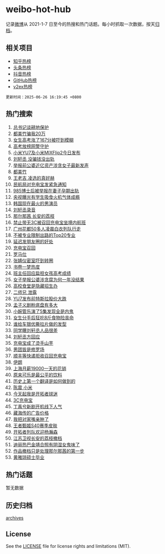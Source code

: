 # weibo-hot-hub

记录[微博](https://www.weibo.com)从 2021-1-7 日至今的热搜和热门话题。每小时抓取一次数据，按天[归档](archives)。

## 相关项目

- [知乎热榜](https://github.com/lonnyzhang423/zhihu-hot-hub)
- [头条热榜](https://github.com/lonnyzhang423/toutiao-hot-hub)
- [抖音热榜](https://github.com/lonnyzhang423/douyin-hot-hub)
- [GitHub热榜](https://github.com/lonnyzhang423/github-hot-hub)
- [v2ex热榜](https://github.com/lonnyzhang423/v2ex-hot-hub)


`更新时间：2025-06-26 16:19:45 +0800`

## 热门搜索

1. [总书记谈耕地保护](https://m.weibo.cn/search?containerid=100103type%3D1%26t%3D10%26q%3D%23%E6%80%BB%E4%B9%A6%E8%AE%B0%E8%B0%88%E8%80%95%E5%9C%B0%E4%BF%9D%E6%8A%A4%23&stream_entry_id=51&isnewpage=1&extparam=seat%3D1%26c_type%3D51%26dgr%3D0%26cate%3D10103%26stream_entry_id%3D51%26pos%3D0%26filter_type%3Drealtimehot%26q%3D%2523%25E6%2580%25BB%25E4%25B9%25A6%25E8%25AE%25B0%25E8%25B0%2588%25E8%2580%2595%25E5%259C%25B0%25E4%25BF%259D%25E6%258A%25A4%2523%26display_time%3D1750925984%26pre_seqid%3D17509259842200161915622)
1. [都美竹骗我20万](https://m.weibo.cn/search?containerid=100103type%3D1%26t%3D10%26q%3D%E9%83%BD%E7%BE%8E%E7%AB%B9%E9%AA%97%E6%88%9120%E4%B8%87&stream_entry_id=31&isnewpage=1&extparam=seat%3D1%26realpos%3D1%26dgr%3D0%26flag%3D4%26filter_type%3Drealtimehot%26c_type%3D31%26lcate%3D5001%26cate%3D5001%26band_rank%3D1%26pos%3D0%26stream_entry_id%3D31%26q%3D%25E9%2583%25BD%25E7%25BE%258E%25E7%25AB%25B9%25E9%25AA%2597%25E6%2588%259120%25E4%25B8%2587%26display_time%3D1750925984%26pre_seqid%3D17509259842200161915622)
1. [女生高考涨了167分被吓到模糊](https://m.weibo.cn/search?containerid=100103type%3D1%26t%3D10%26q%3D%23%E5%A5%B3%E7%94%9F%E9%AB%98%E8%80%83%E6%B6%A8%E4%BA%86167%E5%88%86%E8%A2%AB%E5%90%93%E5%88%B0%E6%A8%A1%E7%B3%8A%23&stream_entry_id=31&isnewpage=1&extparam=seat%3D1%26realpos%3D2%26dgr%3D0%26flag%3D2%26filter_type%3Drealtimehot%26c_type%3D31%26lcate%3D5001%26cate%3D5001%26band_rank%3D2%26pos%3D1%26stream_entry_id%3D31%26q%3D%2523%25E5%25A5%25B3%25E7%2594%259F%25E9%25AB%2598%25E8%2580%2583%25E6%25B6%25A8%25E4%25BA%2586167%25E5%2588%2586%25E8%25A2%25AB%25E5%2590%2593%25E5%2588%25B0%25E6%25A8%25A1%25E7%25B3%258A%2523%26display_time%3D1750925984%26pre_seqid%3D17509259842200161915622)
1. [高考放榜网警守护](https://m.weibo.cn/search?containerid=100103type%3D1%26t%3D10%26q%3D%23%E9%AB%98%E8%80%83%E6%94%BE%E6%A6%9C%E7%BD%91%E8%AD%A6%E5%AE%88%E6%8A%A4%23&stream_entry_id=31&isnewpage=1&extparam=seat%3D1%26realpos%3D3%26dgr%3D0%26flag%3D0%26filter_type%3Drealtimehot%26c_type%3D31%26lcate%3D5001%26cate%3D5001%26band_rank%3D3%26pos%3D2%26stream_entry_id%3D31%26q%3D%2523%25E9%25AB%2598%25E8%2580%2583%25E6%2594%25BE%25E6%25A6%259C%25E7%25BD%2591%25E8%25AD%25A6%25E5%25AE%2588%25E6%258A%25A4%2523%26display_time%3D1750925984%26pre_seqid%3D17509259842200161915622)
1. [小米YU7及小米MIXFlip2今日发布](https://m.weibo.cn/search?containerid=100103type%3D1%26t%3D10%26q%3D%23%E5%B0%8F%E7%B1%B3YU7%E5%8F%8A%E5%B0%8F%E7%B1%B3MIXFlip2%E4%BB%8A%E6%97%A5%E5%8F%91%E5%B8%83%23&stream_entry_id=31&isnewpage=1&extparam=seat%3D1%26dgr%3D0%26adid%3D291370%26filter_type%3Drealtimehot%26topic_ad%3D1%26c_type%3D31%26stream_entry_id%3D31%26is_ad_pos%3D1%26lcate%3D5001%26cate%3D5001%26pos%3D3%26band_rank%3D4%26q%3D%2523%25E5%25B0%258F%25E7%25B1%25B3YU7%25E5%258F%258A%25E5%25B0%258F%25E7%25B1%25B3MIXFlip2%25E4%25BB%258A%25E6%2597%25A5%25E5%258F%2591%25E5%25B8%2583%2523%26display_time%3D1750925984%26pre_seqid%3D17509259842200161915622)
1. [刘轩丞 没骗钱没出轨](https://m.weibo.cn/search?containerid=100103type%3D1%26t%3D10%26q%3D%E5%88%98%E8%BD%A9%E4%B8%9E+%E6%B2%A1%E9%AA%97%E9%92%B1%E6%B2%A1%E5%87%BA%E8%BD%A8&stream_entry_id=31&isnewpage=1&extparam=seat%3D1%26realpos%3D4%26dgr%3D0%26flag%3D1%26filter_type%3Drealtimehot%26c_type%3D31%26lcate%3D5001%26cate%3D5001%26band_rank%3D4%26pos%3D4%26stream_entry_id%3D31%26q%3D%25E5%2588%2598%25E8%25BD%25A9%25E4%25B8%259E%2520%25E6%25B2%25A1%25E9%25AA%2597%25E9%2592%25B1%25E6%25B2%25A1%25E5%2587%25BA%25E8%25BD%25A8%26display_time%3D1750925984%26pre_seqid%3D17509259842200161915622)
1. [举报前公婆近亿资产涉贪女子最新发声](https://m.weibo.cn/search?containerid=100103type%3D1%26t%3D10%26q%3D%23%E4%B8%BE%E6%8A%A5%E5%89%8D%E5%85%AC%E5%A9%86%E8%BF%91%E4%BA%BF%E8%B5%84%E4%BA%A7%E6%B6%89%E8%B4%AA%E5%A5%B3%E5%AD%90%E6%9C%80%E6%96%B0%E5%8F%91%E5%A3%B0%23&stream_entry_id=31&isnewpage=1&extparam=seat%3D1%26realpos%3D5%26dgr%3D0%26flag%3D1%26filter_type%3Drealtimehot%26c_type%3D31%26lcate%3D5001%26cate%3D5001%26band_rank%3D5%26pos%3D5%26stream_entry_id%3D31%26q%3D%2523%25E4%25B8%25BE%25E6%258A%25A5%25E5%2589%258D%25E5%2585%25AC%25E5%25A9%2586%25E8%25BF%2591%25E4%25BA%25BF%25E8%25B5%2584%25E4%25BA%25A7%25E6%25B6%2589%25E8%25B4%25AA%25E5%25A5%25B3%25E5%25AD%2590%25E6%259C%2580%25E6%2596%25B0%25E5%258F%2591%25E5%25A3%25B0%2523%26display_time%3D1750925984%26pre_seqid%3D17509259842200161915622)
1. [都美竹](https://m.weibo.cn/search?containerid=100103type%3D1%26t%3D10%26q%3D%E9%83%BD%E7%BE%8E%E7%AB%B9&stream_entry_id=31&isnewpage=1&extparam=seat%3D1%26realpos%3D6%26dgr%3D0%26flag%3D1%26filter_type%3Drealtimehot%26c_type%3D31%26lcate%3D5001%26cate%3D5001%26band_rank%3D6%26pos%3D6%26stream_entry_id%3D31%26q%3D%25E9%2583%25BD%25E7%25BE%258E%25E7%25AB%25B9%26display_time%3D1750925984%26pre_seqid%3D17509259842200161915622)
1. [王老吉 凌选的真好赫](https://m.weibo.cn/search?containerid=100103type%3D1%26t%3D10%26q%3D%23%E7%8E%8B%E8%80%81%E5%90%89+%E5%87%8C%E9%80%89%E7%9A%84%E7%9C%9F%E5%A5%BD%E8%B5%AB%23&stream_entry_id=31&isnewpage=1&extparam=seat%3D1%26dgr%3D0%26adid%3D291183%26filter_type%3Drealtimehot%26topic_ad%3D1%26c_type%3D31%26stream_entry_id%3D31%26is_ad_pos%3D1%26lcate%3D5001%26cate%3D5001%26pos%3D7%26band_rank%3D7%26q%3D%2523%25E7%258E%258B%25E8%2580%2581%25E5%2590%2589%2520%25E5%2587%258C%25E9%2580%2589%25E7%259A%2584%25E7%259C%259F%25E5%25A5%25BD%25E8%25B5%25AB%2523%26display_time%3D1750925984%26pre_seqid%3D17509259842200161915622)
1. [民航局对充电宝发紧急通知](https://m.weibo.cn/search?containerid=100103type%3D1%26t%3D10%26q%3D%23%E6%B0%91%E8%88%AA%E5%B1%80%E5%AF%B9%E5%85%85%E7%94%B5%E5%AE%9D%E5%8F%91%E7%B4%A7%E6%80%A5%E9%80%9A%E7%9F%A5%23&stream_entry_id=31&isnewpage=1&extparam=seat%3D1%26realpos%3D7%26dgr%3D0%26flag%3D0%26filter_type%3Drealtimehot%26c_type%3D31%26lcate%3D5001%26cate%3D5001%26band_rank%3D7%26pos%3D8%26stream_entry_id%3D31%26q%3D%2523%25E6%25B0%2591%25E8%2588%25AA%25E5%25B1%2580%25E5%25AF%25B9%25E5%2585%2585%25E7%2594%25B5%25E5%25AE%259D%25E5%258F%2591%25E7%25B4%25A7%25E6%2580%25A5%25E9%2580%259A%25E7%259F%25A5%2523%26display_time%3D1750925984%26pre_seqid%3D17509259842200161915622)
1. [985博士后被举报在妻子孕期出轨](https://m.weibo.cn/search?containerid=100103type%3D1%26t%3D10%26q%3D%23985%E5%8D%9A%E5%A3%AB%E5%90%8E%E8%A2%AB%E4%B8%BE%E6%8A%A5%E5%9C%A8%E5%A6%BB%E5%AD%90%E5%AD%95%E6%9C%9F%E5%87%BA%E8%BD%A8%23&stream_entry_id=31&isnewpage=1&extparam=seat%3D1%26realpos%3D8%26dgr%3D0%26flag%3D1%26filter_type%3Drealtimehot%26c_type%3D31%26lcate%3D5001%26cate%3D5001%26band_rank%3D8%26pos%3D9%26stream_entry_id%3D31%26q%3D%2523985%25E5%258D%259A%25E5%25A3%25AB%25E5%2590%258E%25E8%25A2%25AB%25E4%25B8%25BE%25E6%258A%25A5%25E5%259C%25A8%25E5%25A6%25BB%25E5%25AD%2590%25E5%25AD%2595%25E6%259C%259F%25E5%2587%25BA%25E8%25BD%25A8%2523%26display_time%3D1750925984%26pre_seqid%3D17509259842200161915622)
1. [央视曝光有学生吸食火机气体成瘾](https://m.weibo.cn/search?containerid=100103type%3D1%26t%3D10%26q%3D%23%E5%A4%AE%E8%A7%86%E6%9B%9D%E5%85%89%E6%9C%89%E5%AD%A6%E7%94%9F%E5%90%B8%E9%A3%9F%E7%81%AB%E6%9C%BA%E6%B0%94%E4%BD%93%E6%88%90%E7%98%BE%23&stream_entry_id=31&isnewpage=1&extparam=seat%3D1%26realpos%3D9%26dgr%3D0%26flag%3D2%26filter_type%3Drealtimehot%26c_type%3D31%26lcate%3D5001%26cate%3D5001%26band_rank%3D9%26pos%3D10%26stream_entry_id%3D31%26q%3D%2523%25E5%25A4%25AE%25E8%25A7%2586%25E6%259B%259D%25E5%2585%2589%25E6%259C%2589%25E5%25AD%25A6%25E7%2594%259F%25E5%2590%25B8%25E9%25A3%259F%25E7%2581%25AB%25E6%259C%25BA%25E6%25B0%2594%25E4%25BD%2593%25E6%2588%2590%25E7%2598%25BE%2523%26display_time%3D1750925984%26pre_seqid%3D17509259842200161915622)
1. [韩国现在最火的男演员](https://m.weibo.cn/search?containerid=100103type%3D1%26t%3D10%26q%3D%23%E9%9F%A9%E5%9B%BD%E7%8E%B0%E5%9C%A8%E6%9C%80%E7%81%AB%E7%9A%84%E7%94%B7%E6%BC%94%E5%91%98%23&stream_entry_id=31&isnewpage=1&extparam=seat%3D1%26realpos%3D10%26dgr%3D0%26flag%3D1%26filter_type%3Drealtimehot%26c_type%3D31%26lcate%3D5001%26cate%3D5001%26band_rank%3D10%26pos%3D11%26stream_entry_id%3D31%26q%3D%2523%25E9%259F%25A9%25E5%259B%25BD%25E7%258E%25B0%25E5%259C%25A8%25E6%259C%2580%25E7%2581%25AB%25E7%259A%2584%25E7%2594%25B7%25E6%25BC%2594%25E5%2591%2598%2523%26display_time%3D1750925984%26pre_seqid%3D17509259842200161915622)
1. [刘轩丞录音](https://m.weibo.cn/search?containerid=100103type%3D1%26t%3D10%26q%3D%23%E5%88%98%E8%BD%A9%E4%B8%9E%E5%BD%95%E9%9F%B3%23&stream_entry_id=31&isnewpage=1&extparam=seat%3D1%26realpos%3D11%26dgr%3D0%26flag%3D1%26filter_type%3Drealtimehot%26c_type%3D31%26lcate%3D5001%26cate%3D5001%26band_rank%3D11%26pos%3D12%26stream_entry_id%3D31%26q%3D%2523%25E5%2588%2598%25E8%25BD%25A9%25E4%25B8%259E%25E5%25BD%2595%25E9%259F%25B3%2523%26display_time%3D1750925984%26pre_seqid%3D17509259842200161915622)
1. [那尔那茜 长安的荔枝](https://m.weibo.cn/search?containerid=100103type%3D1%26t%3D10%26q%3D%E9%82%A3%E5%B0%94%E9%82%A3%E8%8C%9C+%E9%95%BF%E5%AE%89%E7%9A%84%E8%8D%94%E6%9E%9D&stream_entry_id=31&isnewpage=1&extparam=seat%3D1%26realpos%3D12%26dgr%3D0%26flag%3D0%26filter_type%3Drealtimehot%26c_type%3D31%26lcate%3D5001%26cate%3D5001%26band_rank%3D12%26pos%3D13%26stream_entry_id%3D31%26q%3D%25E9%2582%25A3%25E5%25B0%2594%25E9%2582%25A3%25E8%258C%259C%2520%25E9%2595%25BF%25E5%25AE%2589%25E7%259A%2584%25E8%258D%2594%25E6%259E%259D%26display_time%3D1750925984%26pre_seqid%3D17509259842200161915622)
1. [禁止带无3C被召回充电宝坐境内航班](https://m.weibo.cn/search?containerid=100103type%3D1%26t%3D10%26q%3D%23%E7%A6%81%E6%AD%A2%E5%B8%A6%E6%97%A03C%E8%A2%AB%E5%8F%AC%E5%9B%9E%E5%85%85%E7%94%B5%E5%AE%9D%E5%9D%90%E5%A2%83%E5%86%85%E8%88%AA%E7%8F%AD%23&stream_entry_id=31&isnewpage=1&extparam=seat%3D1%26realpos%3D13%26dgr%3D0%26flag%3D0%26filter_type%3Drealtimehot%26c_type%3D31%26lcate%3D5001%26cate%3D5001%26band_rank%3D13%26pos%3D14%26stream_entry_id%3D31%26q%3D%2523%25E7%25A6%2581%25E6%25AD%25A2%25E5%25B8%25A6%25E6%2597%25A03C%25E8%25A2%25AB%25E5%258F%25AC%25E5%259B%259E%25E5%2585%2585%25E7%2594%25B5%25E5%25AE%259D%25E5%259D%2590%25E5%25A2%2583%25E5%2586%2585%25E8%2588%25AA%25E7%258F%25AD%2523%26display_time%3D1750925984%26pre_seqid%3D17509259842200161915622)
1. [广州花都50多人凌晨白衣列队行走](https://m.weibo.cn/search?containerid=100103type%3D1%26t%3D10%26q%3D%23%E5%B9%BF%E5%B7%9E%E8%8A%B1%E9%83%BD50%E5%A4%9A%E4%BA%BA%E5%87%8C%E6%99%A8%E7%99%BD%E8%A1%A3%E5%88%97%E9%98%9F%E8%A1%8C%E8%B5%B0%23&stream_entry_id=31&isnewpage=1&extparam=seat%3D1%26realpos%3D14%26dgr%3D0%26flag%3D1%26filter_type%3Drealtimehot%26c_type%3D31%26lcate%3D5001%26cate%3D5001%26band_rank%3D14%26pos%3D15%26stream_entry_id%3D31%26q%3D%2523%25E5%25B9%25BF%25E5%25B7%259E%25E8%258A%25B1%25E9%2583%25BD50%25E5%25A4%259A%25E4%25BA%25BA%25E5%2587%258C%25E6%2599%25A8%25E7%2599%25BD%25E8%25A1%25A3%25E5%2588%2597%25E9%2598%259F%25E8%25A1%258C%25E8%25B5%25B0%2523%26display_time%3D1750925984%26pre_seqid%3D17509259842200161915622)
1. [不被专业限制出路的Top20专业](https://m.weibo.cn/search?containerid=100103type%3D1%26t%3D10%26q%3D%23%E4%B8%8D%E8%A2%AB%E4%B8%93%E4%B8%9A%E9%99%90%E5%88%B6%E5%87%BA%E8%B7%AF%E7%9A%84Top20%E4%B8%93%E4%B8%9A%23&stream_entry_id=31&isnewpage=1&extparam=seat%3D1%26realpos%3D15%26dgr%3D0%26flag%3D1%26filter_type%3Drealtimehot%26c_type%3D31%26lcate%3D5001%26cate%3D5001%26band_rank%3D15%26pos%3D16%26stream_entry_id%3D31%26q%3D%2523%25E4%25B8%258D%25E8%25A2%25AB%25E4%25B8%2593%25E4%25B8%259A%25E9%2599%2590%25E5%2588%25B6%25E5%2587%25BA%25E8%25B7%25AF%25E7%259A%2584Top20%25E4%25B8%2593%25E4%25B8%259A%2523%26display_time%3D1750925984%26pre_seqid%3D17509259842200161915622)
1. [延迟发朋友圈的好处](https://m.weibo.cn/search?containerid=100103type%3D1%26t%3D10%26q%3D%E5%BB%B6%E8%BF%9F%E5%8F%91%E6%9C%8B%E5%8F%8B%E5%9C%88%E7%9A%84%E5%A5%BD%E5%A4%84&stream_entry_id=31&isnewpage=1&extparam=seat%3D1%26realpos%3D16%26dgr%3D0%26flag%3D2%26filter_type%3Drealtimehot%26c_type%3D31%26lcate%3D5001%26cate%3D5001%26band_rank%3D16%26pos%3D17%26stream_entry_id%3D31%26q%3D%25E5%25BB%25B6%25E8%25BF%259F%25E5%258F%2591%25E6%259C%258B%25E5%258F%258B%25E5%259C%2588%25E7%259A%2584%25E5%25A5%25BD%25E5%25A4%2584%26display_time%3D1750925984%26pre_seqid%3D17509259842200161915622)
1. [充电宝召回](https://m.weibo.cn/search?containerid=100103type%3D1%26t%3D10%26q%3D%23%E5%85%85%E7%94%B5%E5%AE%9D%E5%8F%AC%E5%9B%9E%23&stream_entry_id=31&isnewpage=1&extparam=seat%3D1%26realpos%3D17%26dgr%3D0%26flag%3D1%26filter_type%3Drealtimehot%26c_type%3D31%26lcate%3D5001%26cate%3D5001%26band_rank%3D17%26pos%3D18%26stream_entry_id%3D31%26q%3D%2523%25E5%2585%2585%25E7%2594%25B5%25E5%25AE%259D%25E5%258F%25AC%25E5%259B%259E%2523%26display_time%3D1750925984%26pre_seqid%3D17509259842200161915622)
1. [罗马仕](https://m.weibo.cn/search?containerid=100103type%3D1%26t%3D10%26q%3D%E7%BD%97%E9%A9%AC%E4%BB%95&stream_entry_id=31&isnewpage=1&extparam=seat%3D1%26realpos%3D18%26dgr%3D0%26flag%3D1%26filter_type%3Drealtimehot%26c_type%3D31%26lcate%3D5001%26cate%3D5001%26band_rank%3D18%26pos%3D19%26stream_entry_id%3D31%26q%3D%25E7%25BD%2597%25E9%25A9%25AC%25E4%25BB%2595%26display_time%3D1750925984%26pre_seqid%3D17509259842200161915622)
1. [张婧仪密室吓到转圈](https://m.weibo.cn/search?containerid=100103type%3D1%26t%3D10%26q%3D%23%E5%BC%A0%E5%A9%A7%E4%BB%AA%E5%AF%86%E5%AE%A4%E5%90%93%E5%88%B0%E8%BD%AC%E5%9C%88%23&stream_entry_id=31&isnewpage=1&extparam=seat%3D1%26realpos%3D19%26dgr%3D0%26flag%3D1%26filter_type%3Drealtimehot%26c_type%3D31%26lcate%3D5001%26cate%3D5001%26band_rank%3D19%26pos%3D20%26stream_entry_id%3D31%26q%3D%2523%25E5%25BC%25A0%25E5%25A9%25A7%25E4%25BB%25AA%25E5%25AF%2586%25E5%25AE%25A4%25E5%2590%2593%25E5%2588%25B0%25E8%25BD%25AC%25E5%259C%2588%2523%26display_time%3D1750925984%26pre_seqid%3D17509259842200161915622)
1. [书卷一梦热度](https://m.weibo.cn/search?containerid=100103type%3D1%26t%3D10%26q%3D%E4%B9%A6%E5%8D%B7%E4%B8%80%E6%A2%A6%E7%83%AD%E5%BA%A6&stream_entry_id=31&isnewpage=1&extparam=seat%3D1%26realpos%3D20%26dgr%3D0%26flag%3D0%26filter_type%3Drealtimehot%26c_type%3D31%26lcate%3D5001%26cate%3D5001%26band_rank%3D20%26pos%3D21%26stream_entry_id%3D31%26q%3D%25E4%25B9%25A6%25E5%258D%25B7%25E4%25B8%2580%25E6%25A2%25A6%25E7%2583%25AD%25E5%25BA%25A6%26display_time%3D1750925984%26pre_seqid%3D17509259842200161915622)
1. [班主任回应扁担女孩高考成绩](https://m.weibo.cn/search?containerid=100103type%3D1%26t%3D10%26q%3D%23%E7%8F%AD%E4%B8%BB%E4%BB%BB%E5%9B%9E%E5%BA%94%E6%89%81%E6%8B%85%E5%A5%B3%E5%AD%A9%E9%AB%98%E8%80%83%E6%88%90%E7%BB%A9%23&stream_entry_id=31&isnewpage=1&extparam=seat%3D1%26realpos%3D21%26dgr%3D0%26flag%3D0%26filter_type%3Drealtimehot%26c_type%3D31%26lcate%3D5001%26cate%3D5001%26band_rank%3D21%26pos%3D22%26stream_entry_id%3D31%26q%3D%2523%25E7%258F%25AD%25E4%25B8%25BB%25E4%25BB%25BB%25E5%259B%259E%25E5%25BA%2594%25E6%2589%2581%25E6%258B%2585%25E5%25A5%25B3%25E5%25AD%25A9%25E9%25AB%2598%25E8%2580%2583%25E6%2588%2590%25E7%25BB%25A9%2523%26display_time%3D1750925984%26pre_seqid%3D17509259842200161915622)
1. [女子举报公婆涉贪腐为何一年没结果](https://m.weibo.cn/search?containerid=100103type%3D1%26t%3D10%26q%3D%23%E5%A5%B3%E5%AD%90%E4%B8%BE%E6%8A%A5%E5%85%AC%E5%A9%86%E6%B6%89%E8%B4%AA%E8%85%90%E4%B8%BA%E4%BD%95%E4%B8%80%E5%B9%B4%E6%B2%A1%E7%BB%93%E6%9E%9C%23&stream_entry_id=31&isnewpage=1&extparam=seat%3D1%26realpos%3D22%26dgr%3D0%26flag%3D1%26filter_type%3Drealtimehot%26c_type%3D31%26lcate%3D5001%26cate%3D5001%26band_rank%3D22%26pos%3D23%26stream_entry_id%3D31%26q%3D%2523%25E5%25A5%25B3%25E5%25AD%2590%25E4%25B8%25BE%25E6%258A%25A5%25E5%2585%25AC%25E5%25A9%2586%25E6%25B6%2589%25E8%25B4%25AA%25E8%2585%2590%25E4%25B8%25BA%25E4%25BD%2595%25E4%25B8%2580%25E5%25B9%25B4%25E6%25B2%25A1%25E7%25BB%2593%25E6%259E%259C%2523%26display_time%3D1750925984%26pre_seqid%3D17509259842200161915622)
1. [高校食堂是隐藏招生办](https://m.weibo.cn/search?containerid=100103type%3D1%26t%3D10%26q%3D%E9%AB%98%E6%A0%A1%E9%A3%9F%E5%A0%82%E6%98%AF%E9%9A%90%E8%97%8F%E6%8B%9B%E7%94%9F%E5%8A%9E&stream_entry_id=31&isnewpage=1&extparam=seat%3D1%26realpos%3D23%26dgr%3D0%26flag%3D1%26filter_type%3Drealtimehot%26c_type%3D31%26lcate%3D5001%26cate%3D5001%26band_rank%3D23%26pos%3D24%26stream_entry_id%3D31%26q%3D%25E9%25AB%2598%25E6%25A0%25A1%25E9%25A3%259F%25E5%25A0%2582%25E6%2598%25AF%25E9%259A%2590%25E8%2597%258F%25E6%258B%259B%25E7%2594%259F%25E5%258A%259E%26display_time%3D1750925984%26pre_seqid%3D17509259842200161915622)
1. [二师兄 泄露](https://m.weibo.cn/search?containerid=100103type%3D1%26t%3D10%26q%3D%E4%BA%8C%E5%B8%88%E5%85%84+%E6%B3%84%E9%9C%B2&stream_entry_id=31&isnewpage=1&extparam=seat%3D1%26realpos%3D24%26dgr%3D0%26flag%3D0%26filter_type%3Drealtimehot%26c_type%3D31%26lcate%3D5001%26cate%3D5001%26band_rank%3D24%26pos%3D25%26stream_entry_id%3D31%26q%3D%25E4%25BA%258C%25E5%25B8%2588%25E5%2585%2584%2520%25E6%25B3%2584%25E9%259C%25B2%26display_time%3D1750925984%26pre_seqid%3D17509259842200161915622)
1. [YU7发布前特斯拉股价大跌](https://m.weibo.cn/search?containerid=100103type%3D1%26t%3D10%26q%3D%23YU7%E5%8F%91%E5%B8%83%E5%89%8D%E7%89%B9%E6%96%AF%E6%8B%89%E8%82%A1%E4%BB%B7%E5%A4%A7%E8%B7%8C%23&stream_entry_id=31&isnewpage=1&extparam=seat%3D1%26realpos%3D25%26dgr%3D0%26flag%3D1%26filter_type%3Drealtimehot%26c_type%3D31%26lcate%3D5001%26cate%3D5001%26band_rank%3D25%26pos%3D26%26stream_entry_id%3D31%26q%3D%2523YU7%25E5%258F%2591%25E5%25B8%2583%25E5%2589%258D%25E7%2589%25B9%25E6%2596%25AF%25E6%258B%2589%25E8%2582%25A1%25E4%25BB%25B7%25E5%25A4%25A7%25E8%25B7%258C%2523%26display_time%3D1750925984%26pre_seqid%3D17509259842200161915622)
1. [孟子义剧粉底盘有多大](https://m.weibo.cn/search?containerid=100103type%3D1%26t%3D10%26q%3D%E5%AD%9F%E5%AD%90%E4%B9%89%E5%89%A7%E7%B2%89%E5%BA%95%E7%9B%98%E6%9C%89%E5%A4%9A%E5%A4%A7&stream_entry_id=31&isnewpage=1&extparam=seat%3D1%26realpos%3D26%26dgr%3D0%26flag%3D1%26filter_type%3Drealtimehot%26c_type%3D31%26lcate%3D5001%26cate%3D5001%26band_rank%3D26%26pos%3D27%26stream_entry_id%3D31%26q%3D%25E5%25AD%259F%25E5%25AD%2590%25E4%25B9%2589%25E5%2589%25A7%25E7%25B2%2589%25E5%25BA%2595%25E7%259B%2598%25E6%259C%2589%25E5%25A4%259A%25E5%25A4%25A7%26display_time%3D1750925984%26pre_seqid%3D17509259842200161915622)
1. [小婉管乐演了5集发现全是内鬼](https://m.weibo.cn/search?containerid=100103type%3D1%26t%3D10%26q%3D%23%E5%B0%8F%E5%A9%89%E7%AE%A1%E4%B9%90%E6%BC%94%E4%BA%865%E9%9B%86%E5%8F%91%E7%8E%B0%E5%85%A8%E6%98%AF%E5%86%85%E9%AC%BC%23&stream_entry_id=31&isnewpage=1&extparam=seat%3D1%26realpos%3D27%26dgr%3D0%26flag%3D0%26filter_type%3Drealtimehot%26c_type%3D31%26lcate%3D5001%26cate%3D5001%26band_rank%3D27%26pos%3D28%26stream_entry_id%3D31%26q%3D%2523%25E5%25B0%258F%25E5%25A9%2589%25E7%25AE%25A1%25E4%25B9%2590%25E6%25BC%2594%25E4%25BA%25865%25E9%259B%2586%25E5%258F%2591%25E7%258E%25B0%25E5%2585%25A8%25E6%2598%25AF%25E5%2586%2585%25E9%25AC%25BC%2523%26display_time%3D1750925984%26pre_seqid%3D17509259842200161915622)
1. [女生分手后狂吃8斤食物险丧命](https://m.weibo.cn/search?containerid=100103type%3D1%26t%3D10%26q%3D%23%E5%A5%B3%E7%94%9F%E5%88%86%E6%89%8B%E5%90%8E%E7%8B%82%E5%90%838%E6%96%A4%E9%A3%9F%E7%89%A9%E9%99%A9%E4%B8%A7%E5%91%BD%23&stream_entry_id=31&isnewpage=1&extparam=seat%3D1%26realpos%3D28%26dgr%3D0%26flag%3D1%26filter_type%3Drealtimehot%26c_type%3D31%26lcate%3D5001%26cate%3D5001%26band_rank%3D28%26pos%3D29%26stream_entry_id%3D31%26q%3D%2523%25E5%25A5%25B3%25E7%2594%259F%25E5%2588%2586%25E6%2589%258B%25E5%2590%258E%25E7%258B%2582%25E5%2590%25838%25E6%2596%25A4%25E9%25A3%259F%25E7%2589%25A9%25E9%2599%25A9%25E4%25B8%25A7%25E5%2591%25BD%2523%26display_time%3D1750925984%26pre_seqid%3D17509259842200161915622)
1. [谁给车银优撕拉片做的发型](https://m.weibo.cn/search?containerid=100103type%3D1%26t%3D10%26q%3D%E8%B0%81%E7%BB%99%E8%BD%A6%E9%93%B6%E4%BC%98%E6%92%95%E6%8B%89%E7%89%87%E5%81%9A%E7%9A%84%E5%8F%91%E5%9E%8B&stream_entry_id=31&isnewpage=1&extparam=seat%3D1%26realpos%3D29%26dgr%3D0%26flag%3D1%26filter_type%3Drealtimehot%26c_type%3D31%26lcate%3D5001%26cate%3D5001%26band_rank%3D29%26pos%3D30%26stream_entry_id%3D31%26q%3D%25E8%25B0%2581%25E7%25BB%2599%25E8%25BD%25A6%25E9%2593%25B6%25E4%25BC%2598%25E6%2592%2595%25E6%258B%2589%25E7%2589%2587%25E5%2581%259A%25E7%259A%2584%25E5%258F%2591%25E5%259E%258B%26display_time%3D1750925984%26pre_seqid%3D17509259842200161915622)
1. [同学曝刘轩丞人品很差](https://m.weibo.cn/search?containerid=100103type%3D1%26t%3D10%26q%3D%23%E5%90%8C%E5%AD%A6%E6%9B%9D%E5%88%98%E8%BD%A9%E4%B8%9E%E4%BA%BA%E5%93%81%E5%BE%88%E5%B7%AE%23&stream_entry_id=31&isnewpage=1&extparam=seat%3D1%26realpos%3D30%26dgr%3D0%26flag%3D1%26filter_type%3Drealtimehot%26c_type%3D31%26lcate%3D5001%26cate%3D5001%26band_rank%3D30%26pos%3D31%26stream_entry_id%3D31%26q%3D%2523%25E5%2590%258C%25E5%25AD%25A6%25E6%259B%259D%25E5%2588%2598%25E8%25BD%25A9%25E4%25B8%259E%25E4%25BA%25BA%25E5%2593%2581%25E5%25BE%2588%25E5%25B7%25AE%2523%26display_time%3D1750925984%26pre_seqid%3D17509259842200161915622)
1. [刘轩丞方回应](https://m.weibo.cn/search?containerid=100103type%3D1%26t%3D10%26q%3D%23%E5%88%98%E8%BD%A9%E4%B8%9E%E6%96%B9%E5%9B%9E%E5%BA%94%23&stream_entry_id=31&isnewpage=1&extparam=seat%3D1%26realpos%3D31%26dgr%3D0%26flag%3D0%26filter_type%3Drealtimehot%26c_type%3D31%26lcate%3D5001%26cate%3D5001%26band_rank%3D31%26pos%3D32%26stream_entry_id%3D31%26q%3D%2523%25E5%2588%2598%25E8%25BD%25A9%25E4%25B8%259E%25E6%2596%25B9%25E5%259B%259E%25E5%25BA%2594%2523%26display_time%3D1750925984%26pre_seqid%3D17509259842200161915622)
1. [充电宝成了烫手山芋](https://m.weibo.cn/search?containerid=100103type%3D1%26t%3D10%26q%3D%23%E5%85%85%E7%94%B5%E5%AE%9D%E6%88%90%E4%BA%86%E7%83%AB%E6%89%8B%E5%B1%B1%E8%8A%8B%23&stream_entry_id=31&isnewpage=1&extparam=seat%3D1%26realpos%3D32%26dgr%3D0%26flag%3D1%26filter_type%3Drealtimehot%26c_type%3D31%26lcate%3D5001%26cate%3D5001%26band_rank%3D32%26pos%3D33%26stream_entry_id%3D31%26q%3D%2523%25E5%2585%2585%25E7%2594%25B5%25E5%25AE%259D%25E6%2588%2590%25E4%25BA%2586%25E7%2583%25AB%25E6%2589%258B%25E5%25B1%25B1%25E8%258A%258B%2523%26display_time%3D1750925984%26pre_seqid%3D17509259842200161915622)
1. [男团皆是修罗场](https://m.weibo.cn/search?containerid=100103type%3D1%26t%3D10%26q%3D%E7%94%B7%E5%9B%A2%E7%9A%86%E6%98%AF%E4%BF%AE%E7%BD%97%E5%9C%BA&stream_entry_id=31&isnewpage=1&extparam=seat%3D1%26realpos%3D33%26dgr%3D0%26flag%3D1%26filter_type%3Drealtimehot%26c_type%3D31%26lcate%3D5001%26cate%3D5001%26band_rank%3D33%26pos%3D34%26stream_entry_id%3D31%26q%3D%25E7%2594%25B7%25E5%259B%25A2%25E7%259A%2586%25E6%2598%25AF%25E4%25BF%25AE%25E7%25BD%2597%25E5%259C%25BA%26display_time%3D1750925984%26pre_seqid%3D17509259842200161915622)
1. [顺丰等快递拒收召回充电宝](https://m.weibo.cn/search?containerid=100103type%3D1%26t%3D10%26q%3D%23%E9%A1%BA%E4%B8%B0%E7%AD%89%E5%BF%AB%E9%80%92%E6%8B%92%E6%94%B6%E5%8F%AC%E5%9B%9E%E5%85%85%E7%94%B5%E5%AE%9D%23&stream_entry_id=31&isnewpage=1&extparam=seat%3D1%26realpos%3D34%26dgr%3D0%26flag%3D1%26filter_type%3Drealtimehot%26c_type%3D31%26lcate%3D5001%26cate%3D5001%26band_rank%3D34%26pos%3D35%26stream_entry_id%3D31%26q%3D%2523%25E9%25A1%25BA%25E4%25B8%25B0%25E7%25AD%2589%25E5%25BF%25AB%25E9%2580%2592%25E6%258B%2592%25E6%2594%25B6%25E5%258F%25AC%25E5%259B%259E%25E5%2585%2585%25E7%2594%25B5%25E5%25AE%259D%2523%26display_time%3D1750925984%26pre_seqid%3D17509259842200161915622)
1. [伊朗](https://m.weibo.cn/search?containerid=100103type%3D1%26t%3D10%26q%3D%E4%BC%8A%E6%9C%97&stream_entry_id=31&isnewpage=1&extparam=seat%3D1%26realpos%3D35%26dgr%3D0%26flag%3D0%26filter_type%3Drealtimehot%26c_type%3D31%26lcate%3D5001%26cate%3D5001%26band_rank%3D35%26pos%3D36%26stream_entry_id%3D31%26q%3D%25E4%25BC%258A%25E6%259C%2597%26display_time%3D1750925984%26pre_seqid%3D17509259842200161915622)
1. [上海月薪19000一天的花销](https://m.weibo.cn/search?containerid=100103type%3D1%26t%3D10%26q%3D%E4%B8%8A%E6%B5%B7%E6%9C%88%E8%96%AA19000%E4%B8%80%E5%A4%A9%E7%9A%84%E8%8A%B1%E9%94%80&stream_entry_id=31&isnewpage=1&extparam=seat%3D1%26realpos%3D36%26dgr%3D0%26flag%3D0%26filter_type%3Drealtimehot%26c_type%3D31%26lcate%3D5001%26cate%3D5001%26band_rank%3D36%26pos%3D37%26stream_entry_id%3D31%26q%3D%25E4%25B8%258A%25E6%25B5%25B7%25E6%259C%2588%25E8%2596%25AA19000%25E4%25B8%2580%25E5%25A4%25A9%25E7%259A%2584%25E8%258A%25B1%25E9%2594%2580%26display_time%3D1750925984%26pre_seqid%3D17509259842200161915622)
1. [原来可乐是最公平的饮料](https://m.weibo.cn/search?containerid=100103type%3D1%26t%3D10%26q%3D%E5%8E%9F%E6%9D%A5%E5%8F%AF%E4%B9%90%E6%98%AF%E6%9C%80%E5%85%AC%E5%B9%B3%E7%9A%84%E9%A5%AE%E6%96%99&stream_entry_id=31&isnewpage=1&extparam=seat%3D1%26realpos%3D37%26dgr%3D0%26flag%3D0%26filter_type%3Drealtimehot%26c_type%3D31%26lcate%3D5001%26cate%3D5001%26band_rank%3D37%26pos%3D38%26stream_entry_id%3D31%26q%3D%25E5%258E%259F%25E6%259D%25A5%25E5%258F%25AF%25E4%25B9%2590%25E6%2598%25AF%25E6%259C%2580%25E5%2585%25AC%25E5%25B9%25B3%25E7%259A%2584%25E9%25A5%25AE%25E6%2596%2599%26display_time%3D1750925984%26pre_seqid%3D17509259842200161915622)
1. [历史上第一个翻译是如何做到的](https://m.weibo.cn/search?containerid=100103type%3D1%26t%3D10%26q%3D%E5%8E%86%E5%8F%B2%E4%B8%8A%E7%AC%AC%E4%B8%80%E4%B8%AA%E7%BF%BB%E8%AF%91%E6%98%AF%E5%A6%82%E4%BD%95%E5%81%9A%E5%88%B0%E7%9A%84&stream_entry_id=31&isnewpage=1&extparam=seat%3D1%26realpos%3D38%26dgr%3D0%26flag%3D1%26filter_type%3Drealtimehot%26c_type%3D31%26lcate%3D5001%26cate%3D5001%26band_rank%3D38%26pos%3D39%26stream_entry_id%3D31%26q%3D%25E5%258E%2586%25E5%258F%25B2%25E4%25B8%258A%25E7%25AC%25AC%25E4%25B8%2580%25E4%25B8%25AA%25E7%25BF%25BB%25E8%25AF%2591%25E6%2598%25AF%25E5%25A6%2582%25E4%25BD%2595%25E5%2581%259A%25E5%2588%25B0%25E7%259A%2584%26display_time%3D1750925984%26pre_seqid%3D17509259842200161915622)
1. [陈震 小米](https://m.weibo.cn/search?containerid=100103type%3D1%26t%3D10%26q%3D%E9%99%88%E9%9C%87+%E5%B0%8F%E7%B1%B3&stream_entry_id=31&isnewpage=1&extparam=seat%3D1%26realpos%3D39%26dgr%3D0%26flag%3D0%26filter_type%3Drealtimehot%26c_type%3D31%26lcate%3D5001%26cate%3D5001%26band_rank%3D39%26pos%3D40%26stream_entry_id%3D31%26q%3D%25E9%2599%2588%25E9%259C%2587%2520%25E5%25B0%258F%25E7%25B1%25B3%26display_time%3D1750925984%26pre_seqid%3D17509259842200161915622)
1. [今天起我是开拓者球迷](https://m.weibo.cn/search?containerid=100103type%3D1%26t%3D10%26q%3D%23%E4%BB%8A%E5%A4%A9%E8%B5%B7%E6%88%91%E6%98%AF%E5%BC%80%E6%8B%93%E8%80%85%E7%90%83%E8%BF%B7%23&stream_entry_id=31&isnewpage=1&extparam=seat%3D1%26realpos%3D40%26dgr%3D0%26flag%3D1%26filter_type%3Drealtimehot%26c_type%3D31%26lcate%3D5001%26cate%3D5001%26band_rank%3D40%26pos%3D41%26stream_entry_id%3D31%26q%3D%2523%25E4%25BB%258A%25E5%25A4%25A9%25E8%25B5%25B7%25E6%2588%2591%25E6%2598%25AF%25E5%25BC%2580%25E6%258B%2593%25E8%2580%2585%25E7%2590%2583%25E8%25BF%25B7%2523%26display_time%3D1750925984%26pre_seqid%3D17509259842200161915622)
1. [3C充电宝](https://m.weibo.cn/search?containerid=100103type%3D1%26t%3D10%26q%3D3C%E5%85%85%E7%94%B5%E5%AE%9D&stream_entry_id=31&isnewpage=1&extparam=seat%3D1%26realpos%3D41%26dgr%3D0%26flag%3D0%26filter_type%3Drealtimehot%26c_type%3D31%26lcate%3D5001%26cate%3D5001%26band_rank%3D41%26pos%3D42%26stream_entry_id%3D31%26q%3D3C%25E5%2585%2585%25E7%2594%25B5%25E5%25AE%259D%26display_time%3D1750925984%26pre_seqid%3D17509259842200161915622)
1. [丁禹兮新剧开机线下人气](https://m.weibo.cn/search?containerid=100103type%3D1%26t%3D10%26q%3D%E4%B8%81%E7%A6%B9%E5%85%AE%E6%96%B0%E5%89%A7%E5%BC%80%E6%9C%BA%E7%BA%BF%E4%B8%8B%E4%BA%BA%E6%B0%94&stream_entry_id=31&isnewpage=1&extparam=seat%3D1%26realpos%3D42%26dgr%3D0%26flag%3D1%26filter_type%3Drealtimehot%26c_type%3D31%26lcate%3D5001%26cate%3D5001%26band_rank%3D42%26pos%3D43%26stream_entry_id%3D31%26q%3D%25E4%25B8%2581%25E7%25A6%25B9%25E5%2585%25AE%25E6%2596%25B0%25E5%2589%25A7%25E5%25BC%2580%25E6%259C%25BA%25E7%25BA%25BF%25E4%25B8%258B%25E4%25BA%25BA%25E6%25B0%2594%26display_time%3D1750925984%26pre_seqid%3D17509259842200161915622)
1. [藏海传的广告价格](https://m.weibo.cn/search?containerid=100103type%3D1%26t%3D10%26q%3D%23%E8%97%8F%E6%B5%B7%E4%BC%A0%E7%9A%84%E5%B9%BF%E5%91%8A%E4%BB%B7%E6%A0%BC%23&stream_entry_id=31&isnewpage=1&extparam=seat%3D1%26realpos%3D43%26dgr%3D0%26flag%3D1%26filter_type%3Drealtimehot%26c_type%3D31%26lcate%3D5001%26cate%3D5001%26band_rank%3D43%26pos%3D44%26stream_entry_id%3D31%26q%3D%2523%25E8%2597%258F%25E6%25B5%25B7%25E4%25BC%25A0%25E7%259A%2584%25E5%25B9%25BF%25E5%2591%258A%25E4%25BB%25B7%25E6%25A0%25BC%2523%26display_time%3D1750925984%26pre_seqid%3D17509259842200161915622)
1. [我把对家嘴亲肿了](https://m.weibo.cn/search?containerid=100103type%3D1%26t%3D10%26q%3D%E6%88%91%E6%8A%8A%E5%AF%B9%E5%AE%B6%E5%98%B4%E4%BA%B2%E8%82%BF%E4%BA%86&stream_entry_id=31&isnewpage=1&extparam=seat%3D1%26realpos%3D44%26dgr%3D0%26flag%3D0%26filter_type%3Drealtimehot%26c_type%3D31%26lcate%3D5001%26cate%3D5001%26band_rank%3D44%26pos%3D45%26stream_entry_id%3D31%26q%3D%25E6%2588%2591%25E6%258A%258A%25E5%25AF%25B9%25E5%25AE%25B6%25E5%2598%25B4%25E4%25BA%25B2%25E8%2582%25BF%25E4%25BA%2586%26display_time%3D1750925984%26pre_seqid%3D17509259842200161915622)
1. [王者甄姬S40赛季皮肤](https://m.weibo.cn/search?containerid=100103type%3D1%26t%3D10%26q%3D%23%E7%8E%8B%E8%80%85%E7%94%84%E5%A7%ACS40%E8%B5%9B%E5%AD%A3%E7%9A%AE%E8%82%A4%23&stream_entry_id=31&isnewpage=1&extparam=seat%3D1%26realpos%3D45%26dgr%3D0%26flag%3D1%26filter_type%3Drealtimehot%26c_type%3D31%26lcate%3D5001%26cate%3D5001%26band_rank%3D45%26pos%3D46%26stream_entry_id%3D31%26q%3D%2523%25E7%258E%258B%25E8%2580%2585%25E7%2594%2584%25E5%25A7%25ACS40%25E8%25B5%259B%25E5%25AD%25A3%25E7%259A%25AE%25E8%2582%25A4%2523%26display_time%3D1750925984%26pre_seqid%3D17509259842200161915622)
1. [开拓者列队欢迎杨瀚森](https://m.weibo.cn/search?containerid=100103type%3D1%26t%3D10%26q%3D%23%E5%BC%80%E6%8B%93%E8%80%85%E5%88%97%E9%98%9F%E6%AC%A2%E8%BF%8E%E6%9D%A8%E7%80%9A%E6%A3%AE%23&stream_entry_id=31&isnewpage=1&extparam=seat%3D1%26realpos%3D46%26dgr%3D0%26flag%3D1%26filter_type%3Drealtimehot%26c_type%3D31%26lcate%3D5001%26cate%3D5001%26band_rank%3D46%26pos%3D47%26stream_entry_id%3D31%26q%3D%2523%25E5%25BC%2580%25E6%258B%2593%25E8%2580%2585%25E5%2588%2597%25E9%2598%259F%25E6%25AC%25A2%25E8%25BF%258E%25E6%259D%25A8%25E7%2580%259A%25E6%25A3%25AE%2523%26display_time%3D1750925984%26pre_seqid%3D17509259842200161915622)
1. [江苏卫视长安的荔枝撤档](https://m.weibo.cn/search?containerid=100103type%3D1%26t%3D10%26q%3D%23%E6%B1%9F%E8%8B%8F%E5%8D%AB%E8%A7%86%E9%95%BF%E5%AE%89%E7%9A%84%E8%8D%94%E6%9E%9D%E6%92%A4%E6%A1%A3%23&stream_entry_id=31&isnewpage=1&extparam=seat%3D1%26realpos%3D47%26dgr%3D0%26flag%3D0%26filter_type%3Drealtimehot%26c_type%3D31%26lcate%3D5001%26cate%3D5001%26band_rank%3D47%26pos%3D48%26stream_entry_id%3D31%26q%3D%2523%25E6%25B1%259F%25E8%258B%258F%25E5%258D%25AB%25E8%25A7%2586%25E9%2595%25BF%25E5%25AE%2589%25E7%259A%2584%25E8%258D%2594%25E6%259E%259D%25E6%2592%25A4%25E6%25A1%25A3%2523%26display_time%3D1750925984%26pre_seqid%3D17509259842200161915622)
1. [迪丽热巴金靖合照有阴湿女鬼味了](https://m.weibo.cn/search?containerid=100103type%3D1%26t%3D10%26q%3D%E8%BF%AA%E4%B8%BD%E7%83%AD%E5%B7%B4%E9%87%91%E9%9D%96%E5%90%88%E7%85%A7%E6%9C%89%E9%98%B4%E6%B9%BF%E5%A5%B3%E9%AC%BC%E5%91%B3%E4%BA%86&stream_entry_id=31&isnewpage=1&extparam=seat%3D1%26realpos%3D48%26dgr%3D0%26flag%3D0%26filter_type%3Drealtimehot%26c_type%3D31%26lcate%3D5001%26cate%3D5001%26band_rank%3D48%26pos%3D49%26stream_entry_id%3D31%26q%3D%25E8%25BF%25AA%25E4%25B8%25BD%25E7%2583%25AD%25E5%25B7%25B4%25E9%2587%2591%25E9%259D%2596%25E5%2590%2588%25E7%2585%25A7%25E6%259C%2589%25E9%2598%25B4%25E6%25B9%25BF%25E5%25A5%25B3%25E9%25AC%25BC%25E5%2591%25B3%25E4%25BA%2586%26display_time%3D1750925984%26pre_seqid%3D17509259842200161915622)
1. [作品撤档只是处理那尔那茜的第一步](https://m.weibo.cn/search?containerid=100103type%3D1%26t%3D10%26q%3D%23%E4%BD%9C%E5%93%81%E6%92%A4%E6%A1%A3%E5%8F%AA%E6%98%AF%E5%A4%84%E7%90%86%E9%82%A3%E5%B0%94%E9%82%A3%E8%8C%9C%E7%9A%84%E7%AC%AC%E4%B8%80%E6%AD%A5%23&stream_entry_id=31&isnewpage=1&extparam=seat%3D1%26realpos%3D49%26dgr%3D0%26flag%3D1%26filter_type%3Drealtimehot%26c_type%3D31%26lcate%3D5001%26cate%3D5001%26band_rank%3D49%26pos%3D50%26stream_entry_id%3D31%26q%3D%2523%25E4%25BD%259C%25E5%2593%2581%25E6%2592%25A4%25E6%25A1%25A3%25E5%258F%25AA%25E6%2598%25AF%25E5%25A4%2584%25E7%2590%2586%25E9%2582%25A3%25E5%25B0%2594%25E9%2582%25A3%25E8%258C%259C%25E7%259A%2584%25E7%25AC%25AC%25E4%25B8%2580%25E6%25AD%25A5%2523%26display_time%3D1750925984%26pre_seqid%3D17509259842200161915622)
1. [黄雅琼硕士毕业](https://m.weibo.cn/search?containerid=100103type%3D1%26t%3D10%26q%3D%23%E9%BB%84%E9%9B%85%E7%90%BC%E7%A1%95%E5%A3%AB%E6%AF%95%E4%B8%9A%23&stream_entry_id=31&isnewpage=1&extparam=seat%3D1%26realpos%3D50%26dgr%3D0%26flag%3D1%26filter_type%3Drealtimehot%26c_type%3D31%26lcate%3D5001%26cate%3D5001%26band_rank%3D50%26pos%3D51%26stream_entry_id%3D31%26q%3D%2523%25E9%25BB%2584%25E9%259B%2585%25E7%2590%25BC%25E7%25A1%2595%25E5%25A3%25AB%25E6%25AF%2595%25E4%25B8%259A%2523%26display_time%3D1750925984%26pre_seqid%3D17509259842200161915622)

## 热门话题

暂无数据

## 历史归档

[archives](archives)

## License

See the [LICENSE](LICENSE) file for license rights and limitations (MIT).
